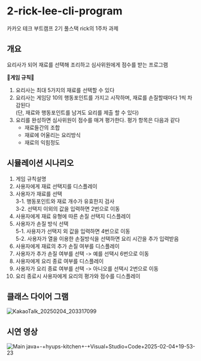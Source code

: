 # 2-rick-lee-cli-program
카카오 테크 부트캠프 2기 풀스택 rick의 1주차 과제


## 개요
요리사가 되어 재료를 선택해 조리하고 심사위원에게 점수를 받는 프로그램<br/>

  📜**게임 규칙**📜<br/>
  1. 요리사는 최대 5가지의 재료를 선택할 수 있다<br/>
  2. 요리사는 게임당 10의 행동포인트를 가지고 시작하며, 재료를 손질할때마다 1씩 차감된다<br/>
      (단, 재료와 행동포인트를 남겨도 요리를 제출 할 수 있다)<br/>
  3. 요리를 완성하면 심사위원이 점수를 매겨 평가한다. 평가 항목은 다음과 같다<br/>
      - 재료들간의 조합<br/>
      - 재료에 어울리는 요리방식<br/>
      - 재료의 익힘정도<br/>


## 시뮬레이션 시나리오
1. 게임 규칙설명<br/>
2. 사용자에게 재료 선택지를 디스플레이<br/>
3. 사용자가 재료를 선택<br/>
   3-1. 행동포인트와 재료 개수가 유효한지 검사<br/>
   3-2. 선택지 이외의 값을 입력하면 2번으로 이동<br/>
5. 사용자에게 재료 유형에 따른 손질 선택지 디스플레이<br/>
6. 사용자가 손질 방식 선택<br/>
     5-1. 사용자가 선택지 외 값을 입력하면 4번으로 이동<br/>
     5-2. 사용자가 열을 이용한 손질방식을 선택하면 요리 시간을 추가 입력받음<br/>
7. 사용자에게 재료의 추가 손질 여부를 디스플레이<br/>
8. 사용자가 추가 손질 여부를 선택 -> 예를 선택시 6번으로 이동<br/>
9. 사용자에게 요리 종료 여부를 디스플레이<br/>
10. 사용자가 요리 종료 여부를 선택 -> 아니오를 선택시 2번으로 이동<br/>
11. 요리 종료시 사용자에게 요리의 평가와 점수를 디스플레이<br/>


## 클래스 다이어 그램
![KakaoTalk_20250204_203317099](https://github.com/user-attachments/assets/061009ab-9ba7-4222-9405-4e2ca2c87501)


## 시연 영상
![Main java+-+hyups-kitchen+-+Visual+Studio+Code+2025-02-04+19-53-23](https://github.com/user-attachments/assets/3b8e7ddc-6671-41a0-ae60-1289e1faf7d0)
